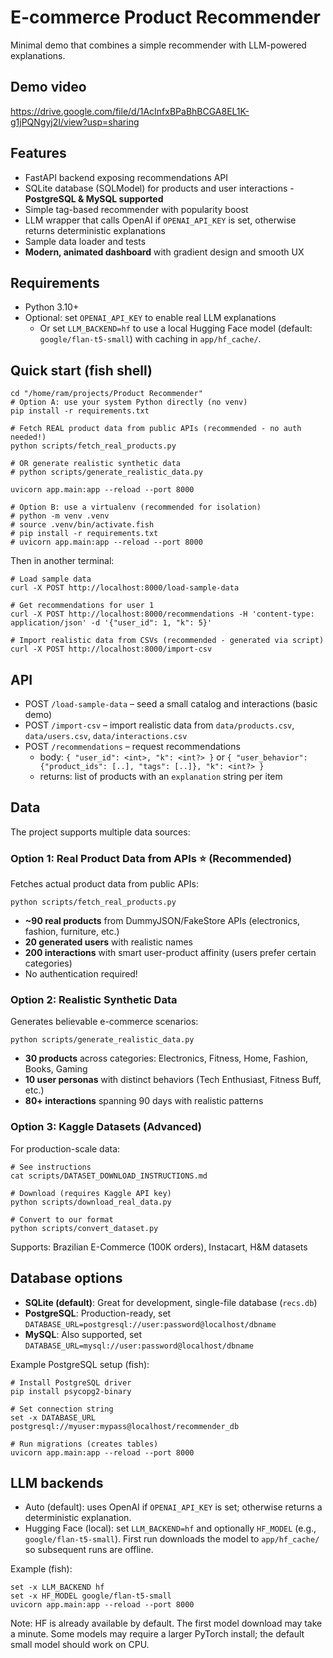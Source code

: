 # E-commerce Product Recommender

Minimal demo that combines a simple recommender with LLM-powered explanations.

## Demo video

https://drive.google.com/file/d/1AcInfxBPaBhBCGA8EL1K-g1jPQNgyj2I/view?usp=sharing


## Features
- FastAPI backend exposing recommendations API
- SQLite database (SQLModel) for products and user interactions - **PostgreSQL & MySQL supported**
- Simple tag-based recommender with popularity boost
- LLM wrapper that calls OpenAI if `OPENAI_API_KEY` is set, otherwise returns deterministic explanations
- Sample data loader and tests
- **Modern, animated dashboard** with gradient design and smooth UX

## Requirements
- Python 3.10+
- Optional: set `OPENAI_API_KEY` to enable real LLM explanations
  - Or set `LLM_BACKEND=hf` to use a local Hugging Face model (default: `google/flan-t5-small`) with caching in `app/hf_cache/`.

## Quick start (fish shell)

```fish
cd "/home/ram/projects/Product Recommender"
# Option A: use your system Python directly (no venv)
pip install -r requirements.txt

# Fetch REAL product data from public APIs (recommended - no auth needed!)
python scripts/fetch_real_products.py

# OR generate realistic synthetic data
# python scripts/generate_realistic_data.py

uvicorn app.main:app --reload --port 8000

# Option B: use a virtualenv (recommended for isolation)
# python -m venv .venv
# source .venv/bin/activate.fish
# pip install -r requirements.txt
# uvicorn app.main:app --reload --port 8000
```

Then in another terminal:

```fish
# Load sample data
curl -X POST http://localhost:8000/load-sample-data

# Get recommendations for user 1
curl -X POST http://localhost:8000/recommendations -H 'content-type: application/json' -d '{"user_id": 1, "k": 5}'

# Import realistic data from CSVs (recommended - generated via script)
curl -X POST http://localhost:8000/import-csv
```

## API
- POST `/load-sample-data` – seed a small catalog and interactions (basic demo)
- POST `/import-csv` – import realistic data from `data/products.csv`, `data/users.csv`, `data/interactions.csv`
- POST `/recommendations` – request recommendations
  - body: `{ "user_id": <int>, "k": <int?> }` or `{ "user_behavior": {"product_ids": [..], "tags": [..]}, "k": <int?> }`
  - returns: list of products with an `explanation` string per item

## Data
The project supports multiple data sources:

### Option 1: Real Product Data from APIs ⭐ (Recommended)
Fetches actual product data from public APIs:
```fish
python scripts/fetch_real_products.py
```
- **~90 real products** from DummyJSON/FakeStore APIs (electronics, fashion, furniture, etc.)
- **20 generated users** with realistic names
- **200 interactions** with smart user-product affinity (users prefer certain categories)
- No authentication required!

### Option 2: Realistic Synthetic Data
Generates believable e-commerce scenarios:
```fish
python scripts/generate_realistic_data.py
```
- **30 products** across categories: Electronics, Fitness, Home, Fashion, Books, Gaming
- **10 user personas** with distinct behaviors (Tech Enthusiast, Fitness Buff, etc.)
- **80+ interactions** spanning 90 days with realistic patterns

### Option 3: Kaggle Datasets (Advanced)
For production-scale data:
```fish
# See instructions
cat scripts/DATASET_DOWNLOAD_INSTRUCTIONS.md

# Download (requires Kaggle API key)
python scripts/download_real_data.py

# Convert to our format
python scripts/convert_dataset.py
```
Supports: Brazilian E-Commerce (100K orders), Instacart, H&M datasets


## Database options
- **SQLite (default)**: Great for development, single-file database (`recs.db`)
- **PostgreSQL**: Production-ready, set `DATABASE_URL=postgresql://user:password@localhost/dbname`
- **MySQL**: Also supported, set `DATABASE_URL=mysql://user:password@localhost/dbname`

Example PostgreSQL setup (fish):
```fish
# Install PostgreSQL driver
pip install psycopg2-binary

# Set connection string
set -x DATABASE_URL postgresql://myuser:mypass@localhost/recommender_db

# Run migrations (creates tables)
uvicorn app.main:app --reload --port 8000
```

## LLM backends
- Auto (default): uses OpenAI if `OPENAI_API_KEY` is set; otherwise returns a deterministic explanation.
- Hugging Face (local): set `LLM_BACKEND=hf` and optionally `HF_MODEL` (e.g., `google/flan-t5-small`). First run downloads the model to `app/hf_cache/` so subsequent runs are offline.

Example (fish):

```fish
set -x LLM_BACKEND hf
set -x HF_MODEL google/flan-t5-small
uvicorn app.main:app --reload --port 8000
```

Note: HF is already available by default. The first model download may take a minute. Some models may require a larger PyTorch install; the default small model should work on CPU.
